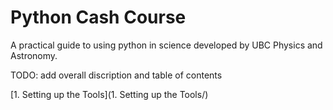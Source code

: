 # Python Cash Course
A practical guide to using python in science developed by UBC Physics and Astronomy.

TODO: add overall discription and table of contents

[1. Setting up the Tools](1. Setting up the Tools/)
